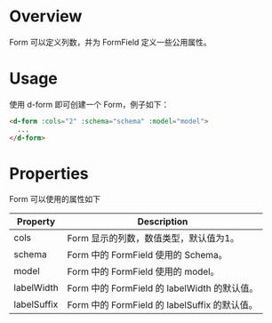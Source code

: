 # Overview

Form 可以定义列数，并为 FormField 定义一些公用属性。

# Usage

使用 d-form 即可创建一个 Form，例子如下：

```HTML
<d-form :cols="2" :schema="schema" :model="model">
  ...
</d-form>
```

# Properties

Form 可以使用的属性如下

| Property | Description |
| ---- | ---- |
| cols | Form 显示的列数，数值类型，默认值为1。  |
| schema | Form 中的 FormField 使用的 Schema。 |
| model | Form 中的 FormField 使用的 model。 |
| labelWidth | Form 中的 FormField 的 labelWidth 的默认值。|
| labelSuffix | Form 中的 FormField 的 labelSuffix 的默认值。|
